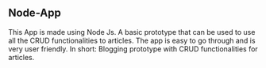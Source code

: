 ## Node-App
This App is made using Node Js.
A basic prototype that can be used to use all the CRUD functionalities to articles. The app is easy to go through and is very user friendly.
In short: Blogging prototype with CRUD functionalities for articles.
